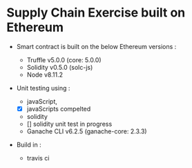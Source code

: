 # Supply Chain Exercise built on Ethereum

* Smart contract is built on the below Ethereum versions :
  * Truffle v5.0.0 (core: 5.0.0)
  * Solidity v0.5.0 (solc-js)
  * Node v8.11.2


* Unit testing using :
  * javaScript,
  - [x] javaScripts compelted
  * solidity
  - [] solidity unit test in progress
  * Ganache CLI v6.2.5 (ganache-core: 2.3.3)

* Build in :
  * travis ci
